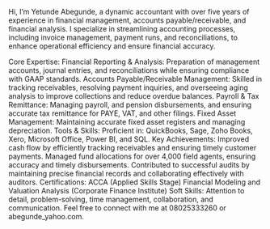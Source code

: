 Hi, I’m Yetunde Abegunde, a dynamic accountant with over five years of experience in financial management, accounts payable/receivable, and financial analysis. I specialize in streamlining accounting processes, including invoice management, payment runs, and reconciliations, to enhance operational efficiency and ensure financial accuracy.

Core Expertise:
Financial Reporting & Analysis: Preparation of management accounts, journal entries, and reconciliations while ensuring compliance with GAAP standards.
Accounts Payable/Receivable Management: Skilled in tracking receivables, resolving payment inquiries, and overseeing aging analysis to improve collections and reduce overdue balances.
Payroll & Tax Remittance: Managing payroll, and pension disbursements, and ensuring accurate tax remittance for PAYE, VAT, and other filings.
Fixed Asset Management: Maintaining accurate fixed asset registers and managing depreciation.
Tools & Skills:
Proficient in: QuickBooks, Sage, Zoho Books, Xero, Microsoft Office, Power BI, and SQL.
Key Achievements:
Improved cash flow by efficiently tracking receivables and ensuring timely customer payments.
Managed fund allocations for over 4,000 field agents, ensuring accuracy and timely disbursements.
Contributed to successful audits by maintaining precise financial records and collaborating effectively with auditors.
Certifications:
ACCA (Applied Skills Stage)
Financial Modeling and Valuation Analysis (Corporate Finance Institute)
Soft Skills:
Attention to detail, problem-solving, time management, collaboration, and communication.
Feel free to connect with me at 08025333260 or abegunde_yahoo.com.





<!---
Yettiebrown/Yettiebrown is a ✨ special ✨ repository because its `README.md` (this file) appears on your GitHub profile.
You can click the Preview link to take a look at your changes.
--->
